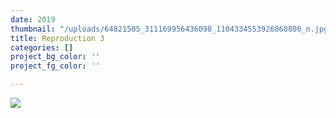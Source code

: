 ```yaml
---
date: 2019
thumbnail: "/uploads/64821505_311169956436098_1104334553926860800_n.jpg"
title: Reproduction 3
categories: []
project_bg_color: ''
project_fg_color: ''

---
```


![](https://app.forestry.io/sites/ldzcni2xb8659w/front-matter-media//uploads/64821505_311169956436098_1104334553926860800_n.jpg)